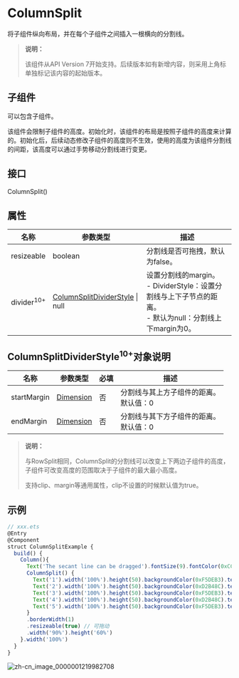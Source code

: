# ColumnSplit

将子组件纵向布局，并在每个子组件之间插入一根横向的分割线。

>  **说明：**
>
> 该组件从API Version 7开始支持。后续版本如有新增内容，则采用上角标单独标记该内容的起始版本。
## 子组件

可以包含子组件。

该组件会限制子组件的高度。初始化时，该组件的布局是按照子组件的高度来计算的。初始化后，后续动态修改子组件的高度则不生效，使用的高度为该组件分割线的间距，该高度可以通过手势移动分割线进行变更。
## 接口

ColumnSplit()


## 属性

| 名称                   | 参数类型                                                              | 描述                             | 
|-----------------------|-------------------------------------------------------------------|---------------------------------|
| resizeable            | boolean                                                           | 分割线是否可拖拽，默认为false。    | 
| divider<sup>10+</sup> | [ColumnSplitDividerStyle](#columnsplitdividerstyle10对象说明) \| null | 设置分割线的margin。<br/>- DividerStyle：设置分割线与上下子节点的距离。<br/>- 默认为null：分割线上下margin为0。 | 

## ColumnSplitDividerStyle<sup>10+</sup>对象说明

| 名称        | 参数类型      | 必填 | 描述                       |
| ----------- | ------------- | ---- |--------------------------|
| startMargin | [Dimension](ts-types.md#dimension10)       | 否   | 分割线与其上方子组件的距离。<br/>默认值：0 |
| endMargin   | [Dimension](ts-types.md#dimension10)       | 否   | 分割线与其下方子组件的距离。<br/>默认值：0 |

>  **说明：**
>
> 与RowSplit相同，ColumnSplit的分割线可以改变上下两边子组件的高度，子组件可改变高度的范围取决于子组件的最大最小高度。
>
> 支持clip、margin等通用属性，clip不设置的时候默认值为true。


## 示例

```ts
// xxx.ets
@Entry
@Component
struct ColumnSplitExample {
  build() {
    Column(){
      Text('The secant line can be dragged').fontSize(9).fontColor(0xCCCCCC).width('90%')
      ColumnSplit() {
        Text('1').width('100%').height(50).backgroundColor(0xF5DEB3).textAlign(TextAlign.Center)
        Text('2').width('100%').height(50).backgroundColor(0xD2B48C).textAlign(TextAlign.Center)
        Text('3').width('100%').height(50).backgroundColor(0xF5DEB3).textAlign(TextAlign.Center)
        Text('4').width('100%').height(50).backgroundColor(0xD2B48C).textAlign(TextAlign.Center)
        Text('5').width('100%').height(50).backgroundColor(0xF5DEB3).textAlign(TextAlign.Center)
      }
      .borderWidth(1)
      .resizeable(true) // 可拖动
      .width('90%').height('60%')
    }.width('100%')
  }
}
```

![zh-cn_image_0000001219982708](figures/zh-cn_image_0000001219982708.gif)
